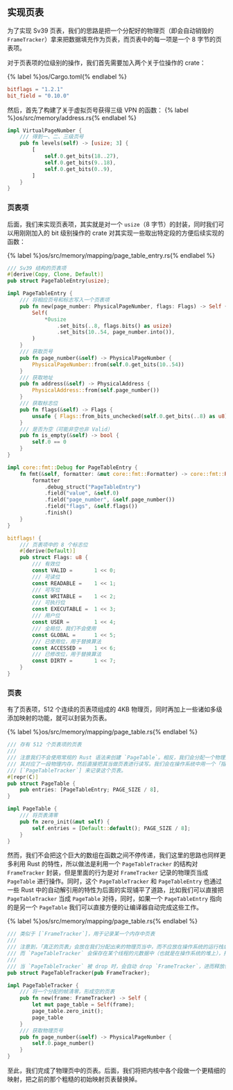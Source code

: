 ## 实现页表

为了实现 Sv39 页表，我们的思路是把一个分配好的物理页（即会自动销毁的 `FrameTracker`）拿来把数据填充作为页表，而页表中的每一项是一个 8 字节的页表项。

对于页表项的位级别的操作，我们首先需要加入两个关于位操作的 crate：

{% label %}os/Cargo.toml{% endlabel %}
```toml
bitflags = "1.2.1"
bit_field = "0.10.0"
```

然后，首先了构建了关于虚拟页号获得三级 VPN 的函数：
{% label %}os/src/memory/address.rs{% endlabel %}
```rust
impl VirtualPageNumber {
    /// 得到一、二、三级页号
    pub fn levels(self) -> [usize; 3] {
        [
            self.0.get_bits(18..27),
            self.0.get_bits(9..18),
            self.0.get_bits(0..9),
        ]
    }
}
```

### 页表项

后面，我们来实现页表项，其实就是对一个 `usize`（8 字节）的封装，同时我们可以用刚刚加入的 bit 级别操作的 crate 对其实现一些取出特定段的方便后续实现的函数：

{% label %}os/src/memory/mapping/page_table_entry.rs{% endlabel %}
```rust
/// Sv39 结构的页表项
#[derive(Copy, Clone, Default)]
pub struct PageTableEntry(usize);

impl PageTableEntry {
    /// 将相应页号和标志写入一个页表项
    pub fn new(page_number: PhysicalPageNumber, flags: Flags) -> Self {
        Self(
            *0usize
                .set_bits(..8, flags.bits() as usize)
                .set_bits(10..54, page_number.into()),
        )
    }
    /// 获取页号
    pub fn page_number(&self) -> PhysicalPageNumber {
        PhysicalPageNumber::from(self.0.get_bits(10..54))
    }
    /// 获取地址
    pub fn address(&self) -> PhysicalAddress {
        PhysicalAddress::from(self.page_number())
    }
    /// 获取标志位
    pub fn flags(&self) -> Flags {
        unsafe { Flags::from_bits_unchecked(self.0.get_bits(..8) as u8) }
    }
    /// 是否为空（可能非空也非 Valid）
    pub fn is_empty(&self) -> bool {
        self.0 == 0
    }
}

impl core::fmt::Debug for PageTableEntry {
    fn fmt(&self, formatter: &mut core::fmt::Formatter) -> core::fmt::Result {
        formatter
            .debug_struct("PageTableEntry")
            .field("value", &self.0)
            .field("page_number", &self.page_number())
            .field("flags", &self.flags())
            .finish()
    }
}

bitflags! {
    /// 页表项中的 8 个标志位
    #[derive(Default)]
    pub struct Flags: u8 {
        /// 有效位
        const VALID =       1 << 0;
        /// 可读位
        const READABLE =    1 << 1;
        /// 可写位
        const WRITABLE =    1 << 2;
        /// 可执行位
        const EXECUTABLE =  1 << 3;
        /// 用户位
        const USER =        1 << 4;
        /// 全局位，我们不会使用
        const GLOBAL =      1 << 5;
        /// 已使用位，用于替换算法
        const ACCESSED =    1 << 6;
        /// 已修改位，用于替换算法
        const DIRTY =       1 << 7;
    }
}
```

### 页表

有了页表项，512 个连续的页表项组成的 4KB 物理页，同时再加上一些诸如多级添加映射的功能，就可以封装为页表。

{% label %}os/src/memory/mapping/page_table.rs{% endlabel %}
```rust
/// 存有 512 个页表项的页表
///
/// 注意我们不会使用常规的 Rust 语法来创建 `PageTable`。相反，我们会分配一个物理页，
/// 其对应了一段物理内存，然后直接把其当做页表进行读写。我们会在操作系统中用一个「指针」
/// [`PageTableTracker`] 来记录这个页表。
#[repr(C)]
pub struct PageTable {
    pub entries: [PageTableEntry; PAGE_SIZE / 8],
}

impl PageTable {
    /// 将页表清零
    pub fn zero_init(&mut self) {
        self.entries = [Default::default(); PAGE_SIZE / 8];
    }
}
```

然而，我们不会把这个巨大的数组在函数之间不停传递，我们这里的思路也同样更多利用 Rust 的特性，所以做法是利用一个 `PageTableTracker` 的结构对 `FrameTracker` 封装，但是里面的行为是对 `FrameTracker` 记录的物理页当成 `PageTable` 进行操作。同时，这个 `PageTableTracker` 和 `PageTableEntry` 也通过一些 Rust 中的自动解引用的特性为后面的实现铺平了道路，比如我们可以直接把 `PageTableTracker` 当成 `PageTable` 对待，同时，如果一个 `PageTableEntry` 指向的是另一个 `PageTable` 我们可以直接方便的让编译器自动完成这些工作。

{% label %}os/src/memory/mapping/page_table.rs{% endlabel %}
```rust
/// 类似于 [`FrameTracker`]，用于记录某一个内存中页表
///
/// 注意到，「真正的页表」会放在我们分配出来的物理页当中，而不应放在操作系统的运行栈或堆中。
/// 而 `PageTableTracker` 会保存在某个线程的元数据中（也就是在操作系统的堆上），指向其真正的页表。
///
/// 当 `PageTableTracker` 被 drop 时，会自动 drop `FrameTracker`，进而释放帧。
pub struct PageTableTracker(pub FrameTracker);

impl PageTableTracker {
    /// 将一个分配的帧清零，形成空的页表
    pub fn new(frame: FrameTracker) -> Self {
        let mut page_table = Self(frame);
        page_table.zero_init();
        page_table
    }
    /// 获取物理页号
    pub fn page_number(&self) -> PhysicalPageNumber {
        self.0.page_number()
    }
}
```

至此，我们完成了物理页中的页表。后面，我们将把内核中各个段做一个更精细的映射，把之前的那个粗糙的初始映射页表替换掉。